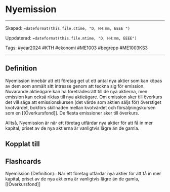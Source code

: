 # Nyemission

---

Skapad: `=dateformat(this.file.ctime, "D, HH:mm, EEEE ")`

Uppdaterad: `=dateformat(this.file.mtime, "D, HH:mm, EEEE")`

Tags: #year2024 #KTH #ekonomi #ME1003 #begrepp #ME1003KS3

---

## Definition

Nyemission innebär att ett företag get ut ett antal nya aktier som kan köpas av dem som anmält sitt intresse genom att teckna sig för emission. Nuvarande aktieägare kan ha företrädesrätt till de nya aktierna, men emission kan också riktas till nya aktieägare. Om emission sker till överkurs det vill säga att emissionskursen (det värde som aktien säljs för) överstiget kvotvärdet, bokförs skillnaden mellan kvotvärdet och försäljningskursen som en [[Överkursfond]]. De flesta emissioner sker till överkurs.

Alltså, Nyemission är när ett företag utfärdar nya aktier för att få in mer kapital, priset av de nya aktierna är vanligtvis lägre än de gamla.

## Kopplat till

## Flashcards

Nyemission (Definition):: När ett företag utfärdar nya aktier för att få in mer kapital, priset av de nya aktierna är vanligtvis lägre än de gamla, [[Överkursfond]]
<!--SR:!2024-03-06,3,250!2024-03-08,4,270-->
